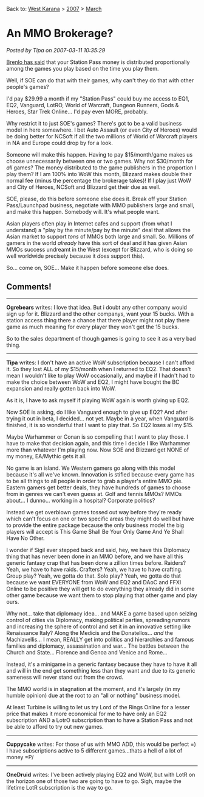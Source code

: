 Back to: [West Karana](/posts/westkarana.md) > [2007](/posts/2007/westkarana.md) > [March](./westkarana.md)
# An MMO Brokerage?

*Posted by Tipa on 2007-03-11 10:35:29*

[Brenlo has said](http://tagn.wordpress.com/2007/03/02/how-your-station-access-money-allocated/) that your Station Pass money is distributed proportionally among the games you play based on the time you play them.

Well, if SOE can do that with their games, why can't they do that with other people's games?

I'd pay $29.99 a month if my "Station Pass" could buy me access to EQ1, EQ2, Vanguard, LotRO, World of Warcraft, Dungeon Runners, Gods & Heroes, Star Trek Online... I'd pay even MORE, probably.

Why restrict it to just SOE's games? There's got to be a valid business model in here somewhere. I bet Auto Assault (or even City of Heroes) would be doing better for NCSoft if all the two millions of World of Warcraft players in NA and Europe could drop by for a look.

Someone will make this happen. Having to pay $15/month/game makes us choose unnecessarily between one or two games. Why not $30/month for *all* games? The money distributed to the game publishers in the proportion I play them? If I am 100% into WoW this month, Blizzard makes double their normal fee (minus the percentage the brokerage takes)! If I play just WoW and City of Heroes, NCSoft and Blizzard get their due as well.

SOE, please, do this before someone else does it. Break off your Station Pass/Launchpad business, negotiate with MMO publishers large and small, and make this happen. Somebody will. It's what people want.

Asian players often play in Internet cafes and support (from what I understand) a "play by the minute/pay by the minute" deal that allows the Asian market to support *tons* of MMOs both large and small. So. Millions of gamers in the world *already* have this sort of deal and it has given Asian MMOs success undreamt in the West (except for Blizzard, who is doing so well worldwide precisely because it *does* support this).

So... come on, SOE... Make it happen before someone else does.
## Comments!

---

**Ogrebears** writes: I love that idea. But i doubt any other company would sign up for it. Blizzard and the other companys, want your 15 bucks. With a station access thing there a chance that there player might not play there game as much meaning for every player they won't get the 15 bucks.

So to the sales department of though games is going to see it as a very bad thing.

---

**Tipa** writes: I don't have an active WoW subscription because I can't afford it. So they lost ALL of my $15/month when I returned to EQ2. That doesn't mean I wouldn't like to play WoW occasionally, and maybe if I hadn't had to make the choice between WoW and EQ2, I might have bought the BC expansion and really gotten back into WoW.

As it is, I have to ask myself if playing WoW again is worth giving up EQ2.

Now SOE is asking, do I like Vanguard enough to give up EQ2? And after trying it out in beta, I decided... not yet. Maybe in a year, when Vanguard is finished, it is so wonderful that I want to play that. So EQ2 loses all my $15.

Maybe Warhammer or Conan is so compelling that I want to play those. I have to make that decision again, and this time I decide I like Warhammer more than whatever I'm playing now. Now SOE and Blizzard get NONE of my money, EA/Mythic gets it all.

No game is an island. We Western gamers go along with this model because it's all we've known. Innovation is stifled because every game has to be all things to all people in order to grab a player's entire MMO pie. Eastern gamers get better deals, they have hundreds of games to choose from in genres we can't even guess at. Golf and tennis MMOs? MMOs about... I dunno... working in a hospital? Corporate politics?

Instead we get overblown games tossed out way before they're ready which can't focus on one or two specific areas they might do well but have to provide the entire package because the only business model the big players will accept is This Game Shall Be Your Only Game And Ye Shall Have No Other.

I wonder if Sigil ever stepped back and said, hey, we have this Diplomacy thing that has never been done in an MMO before, and we have all this generic fantasy crap that has been done a zillion times before. Raiders? Yeah, we have to have raids. Crafters? Yeah, we have to have crafting. Group play? Yeah, we gotta do that. Solo play? Yeah, we gotta do that because we want EVERYONE from WoW and EQ2 and DAoC and FFXI Online to be positive they will get to do everything they already did in some other game because we want them to stop playing that other game and play ours.

Why not... take that diplomacy idea... and MAKE a game based upon seizing control of cities via Diplomacy, making political parties, spreading rumors and increasing the sphere of control and set it in an innovative setting like Renaissance Italy? Along the Medicis and the Donatellos... *and* the Machiavellis... I mean, REALLY get into politics and hierarchies and famous families and diplomacy, assassination and war... The battles between the Church and State... Florence and Genoa and Venice and Rome...

Instead, it's a minigame in a generic fantasy because they have to have it all and will in the end get something less than they want and due to its generic sameness will never stand out from the crowd.

The MMO world is in stagnation at the moment, and it's largely (in my humble opinion) due at the root to an "all or nothing" business model.

At least Turbine is willing to let us try Lord of the Rings Online for a lesser price that makes it more economical for me to have only an EQ2 subscription AND a LotrO subscription than to have a Station Pass and not be able to afford to try out new games.

---

**Cuppycake** writes: For those of us with MMO ADD, this would be perfect =) I have subscriptions active to 5 different games...thats a hell of a lot of money =P/

---

**OneDruid** writes: I've been actively playing EQ2 and WoW, but with LotR on the horizon one of those two are going to have to go. Sigh, maybe the lifetime LotR subscription is the way to go.

